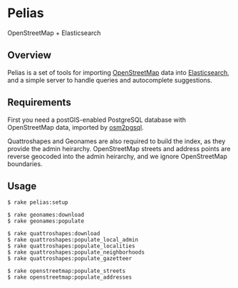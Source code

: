 # Pelias

OpenStreetMap + Elasticsearch 

## Overview

Pelias is a set of tools for importing [OpenStreetMap](http://www.openstreetmap.org/) data into [Elasticsearch](http://www.elasticsearch.org/), and a simple server to handle queries and autocomplete suggestions.

## Requirements

First you need a postGIS-enabled PostgreSQL database with OpenStreetMap data, imported by [osm2pgsql](http://wiki.openstreetmap.org/wiki/Osm2pgsql).

Quattroshapes and Geonames are also required to build the index, as they provide the admin heirarchy. OpenStreetMap streets and address points are reverse geocoded into the admin heirarchy, and we ignore OpenStreetMap boundaries.

## Usage

    $ rake pelias:setup

    $ rake geonames:download
    $ rake geonames:populate

    $ rake quattroshapes:download
    $ rake quattroshapes:populate_local_admin
    $ rake quattroshapes:populate_localities
    $ rake quattroshapes:populate_neighborhoods
    $ rake quattroshapes:populate_gazetteer

    $ rake openstreetmap:populate_streets
    $ rake openstreetmap:populate_addresses
